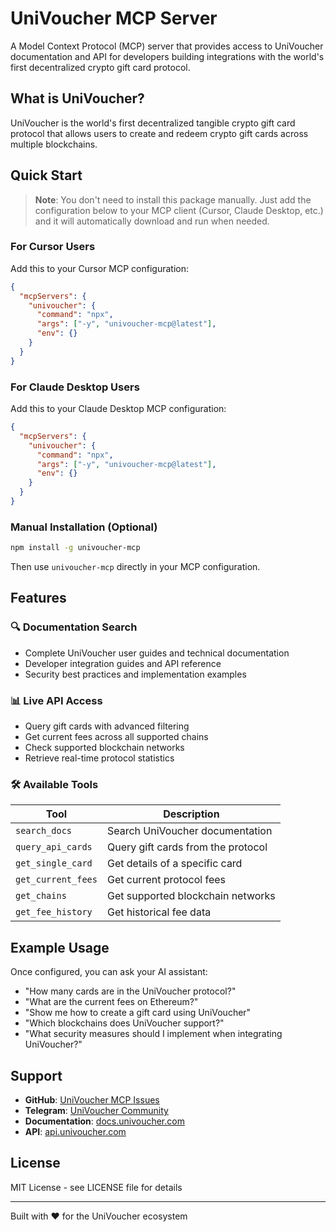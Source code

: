 # UniVoucher MCP Server

A Model Context Protocol (MCP) server that provides access to UniVoucher documentation and API for developers building integrations with the world's first decentralized crypto gift card protocol.

## What is UniVoucher?

UniVoucher is the world's first decentralized tangible crypto gift card protocol that allows users to create and redeem crypto gift cards across multiple blockchains.

## Quick Start

> **Note**: You don't need to install this package manually. Just add the configuration below to your MCP client (Cursor, Claude Desktop, etc.) and it will automatically download and run when needed.

### For Cursor Users

Add this to your Cursor MCP configuration:

```json
{
  "mcpServers": {
    "univoucher": {
      "command": "npx",
      "args": ["-y", "univoucher-mcp@latest"],
      "env": {}
    }
  }
}
```

### For Claude Desktop Users

Add this to your Claude Desktop MCP configuration:

```json
{
  "mcpServers": {
    "univoucher": {
      "command": "npx",
      "args": ["-y", "univoucher-mcp@latest"],
      "env": {}
    }
  }
}
```

### Manual Installation (Optional)

```bash
npm install -g univoucher-mcp
```

Then use `univoucher-mcp` directly in your MCP configuration.

## Features

### 🔍 Documentation Search
- Complete UniVoucher user guides and technical documentation
- Developer integration guides and API reference
- Security best practices and implementation examples

### 📊 Live API Access
- Query gift cards with advanced filtering
- Get current fees across all supported chains
- Check supported blockchain networks
- Retrieve real-time protocol statistics

### 🛠️ Available Tools

| Tool | Description |
|------|-------------|
| `search_docs` | Search UniVoucher documentation |
| `query_api_cards` | Query gift cards from the protocol |
| `get_single_card` | Get details of a specific card |
| `get_current_fees` | Get current protocol fees |
| `get_chains` | Get supported blockchain networks |
| `get_fee_history` | Get historical fee data |

## Example Usage

Once configured, you can ask your AI assistant:

- "How many cards are in the UniVoucher protocol?"
- "What are the current fees on Ethereum?"
- "Show me how to create a gift card using UniVoucher"
- "Which blockchains does UniVoucher support?"
- "What security measures should I implement when integrating UniVoucher?"

## Support

- **GitHub**: [UniVoucher MCP Issues](https://github.com/UniVoucher/UniVoucher-MCP/issues)
- **Telegram**: [UniVoucher Community](https://t.me/univoucher)
- **Documentation**: [docs.univoucher.com](https://docs.univoucher.com)
- **API**: [api.univoucher.com](https://api.univoucher.com)

## License

MIT License - see LICENSE file for details

---

Built with ❤️ for the UniVoucher ecosystem 